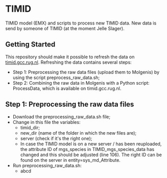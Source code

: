 # TIMID
TIMID model (EMX) and scripts to process new TIMID data. New data is send by someone of TIMID (at the moment Jelle Slager).

## Getting Started
This repository should make it possible to refresh the data on [timid.gcc.rug.nl](https://molgenis16.gcc.rug.nl). 
Refreshing the data contains several steps:
- Step 1: Preprocessing the raw data files (upload them to Molgenis) by using the script preprocess_raw_data.sh;
- Step 2: Combining the raw data in Molgenis with a Python script: ProcessData, which is available on timid.gcc.rug.nl.

## Step 1: Preprocessing the raw data files
- Download the preprocessing_raw_data.sh file;
- Change in this file the variables:
   - timid_dir;
   - new_dir (name of the folder in which the new files are);
   - server (check if it's the right one);
   - In case the TIMID model is on a new server / has been reuploaded, the attribute ID of mgs_species in TIMID_mgs_species_data has changed and this should be adjusted (line 106). The right ID can be found on the server in entity=sys_md_Attribute.
- Run preprocessing_raw_data.sh:
  - abcd
